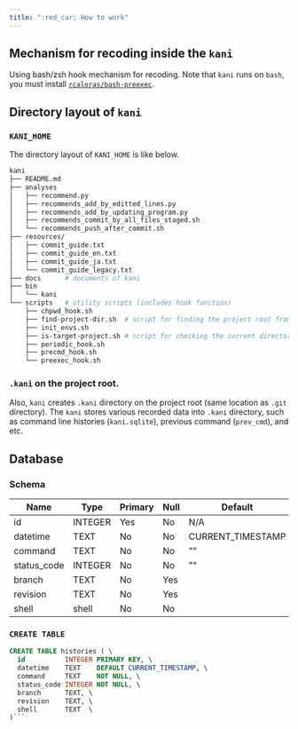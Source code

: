 ```yaml
---
title: ":red_car: How to work"
---
```


## Mechanism for recoding inside the `kani`

Using bash/zsh hook mechanism for recoding.
Note that `kani` runs on `bash`, you must install [`rcaloras/bash-preexec`](https://github.com/rcaloras/bash-preexec).


## Directory layout of `kani`

### `KANI_HOME`

The directory layout of `KANI_HOME` is like below.

```sh
kani
├── README.md
├── analyses
│   ├── recommend.py
│   ├── recommends_add_by_editted_lines.py
│   ├── recommends_add_by_updating_program.py
│   ├── recommends_commit_by_all_files_staged.sh
│   └── recommends_push_after_commit.sh
├── resources/
│   ├── commit_guide.txt
│   ├── commit_guide_en.txt
│   ├── commit_guide_ja.txt
│   └── commit_guide_legacy.txt
├── docs      # documents of kani
├── bin
│   └── kani
└── scripts   # utility scripts (includes hook function)
    ├── chpwd_hook.sh
    ├── find-project-dir.sh  # script for finding the project root from the current directory
    ├── init_envs.sh
    ├── is-target-project.sh # script for checking the current directory is the target of kani
    ├── periodic_hook.sh
    ├── precmd_hook.sh
    └── preexec_hook.sh
```

### `.kani` on the project root.

Also, `kani` creates `.kani` directory on the project root (same location as `.git` directory).
The `kani` stores various recorded data into `.kani` directory, such as command line histories (`kani.sqlite`), previous command (`prev_cmd`), and etc.


## Database

### Schema

| Name        | Type    | Primary | Null | Default           | Note |  
|-------------|---------|---------|------|-------------------|------|
| id          | INTEGER | Yes     | No   | N/A               |      |
| datetime    | TEXT    | No      | No   | CURRENT_TIMESTAMP | UTC  |
| command     | TEXT    | No      | No   | ""                |      |
| status_code | INTEGER | No      | No   | ""                |      |
| branch      | TEXT    | No      | Yes  |                   |      |
| revision    | TEXT    | No      | Yes  |                   |      |
| shell       | shell   | No      | No   |                   |      |

### `CREATE TABLE`

```sql
CREATE TABLE histories ( \
  id          INTEGER PRIMARY KEY, \
  datetime    TEXT    DEFAULT CURRENT_TIMESTAMP, \
  command     TEXT    NOT NULL, \
  status_code INTEGER NOT NULL, \
  branch      TEXT, \
  revision    TEXT, \
  shell       TEXT  \
)```
